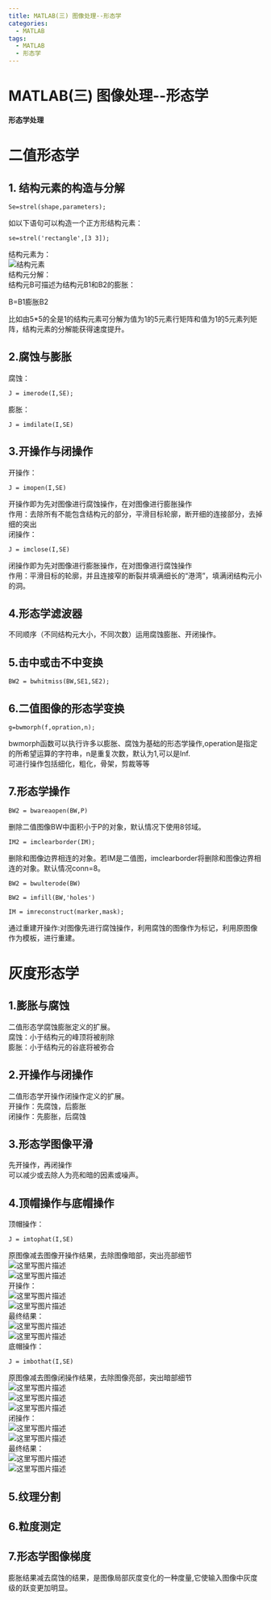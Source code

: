 ```yaml
---
title: MATLAB(三) 图像处理--形态学
categories:
  - MATLAB
tags:
  - MATLAB
  - 形态学
---
```


# MATLAB(三) 图像处理--形态学

**形态学处理**

# 二值形态学

## 1. 结构元素的构造与分解

```
Se=strel(shape,parameters);
```

如以下语句可以构造一个正方形结构元素：

```
se=strel('rectangle',[3 3]);
```

结构元素为： <br/> <img alt="结构元素" src="https://img-blog.csdn.net/2018032509380284?watermark/2/text/aHR0cHM6Ly9ibG9nLmNzZG4ubmV0L20wXzM3NTY1NzM2/font/5a6L5L2T/fontsize/400/fill/I0JBQkFCMA==/dissolve/70" title=""/> <br/> 结构元分解： <br/> 结构元B可描述为结构元B1和B2的膨胀：

> 
B=B1膨胀B2


比如由5*5的全是1的结构元素可分解为值为1的5元素行矩阵和值为1的5元素列矩阵，结构元素的分解能获得速度提升。

## 2.腐蚀与膨胀

腐蚀：

```
J = imerode(I,SE);
```

膨胀：

```
J = imdilate(I,SE)
```

## 3.开操作与闭操作

开操作：

```
J = imopen(I,SE)
```

开操作即为先对图像进行腐蚀操作，在对图像进行膨胀操作 <br/> 作用：去除所有不能包含结构元的部分，平滑目标轮廓，断开细的连接部分，去掉细的突出 <br/> 闭操作：

```
J = imclose(I,SE)
```

闭操作即为先对图像进行膨胀操作，在对图像进行腐蚀操作 <br/> 作用：平滑目标的轮廓，并且连接窄的断裂并填满细长的“港湾”，填满闭结构元小的洞。

## 4.形态学滤波器

不同顺序（不同结构元大小，不同次数）运用腐蚀膨胀、开闭操作。

## 5.击中或击不中变换

```
BW2 = bwhitmiss(BW,SE1,SE2);
```

## 6.二值图像的形态学变换

```
g=bwmorph(f,opration,n);
```

bwmorph函数可以执行许多以膨胀、腐蚀为基础的形态学操作,operation是指定的所希望运算的字符串，n是重复次数，默认为1,可以是Inf. <br/> 可进行操作包括细化，粗化，骨架，剪裁等等

## 7.形态学操作

```
BW2 = bwareaopen(BW,P)
```

删除二值图像BW中面积小于P的对象，默认情况下使用8邻域。

```
IM2 = imclearborder(IM);
```

删除和图像边界相连的对象。若IM是二值图，imclearborder将删除和图像边界相连的对象。默认情况conn=8。

```
BW2 = bwulterode(BW)
```

```
BW2 = imfill(BW,'holes')
```

```
IM = imreconstruct(marker,mask);
```

> 
通过重建开操作:对图像先进行腐蚀操作，利用腐蚀的图像作为标记，利用原图像作为模板，进行重建。


# 灰度形态学

## 1.膨胀与腐蚀

二值形态学腐蚀膨胀定义的扩展。 <br/> 腐蚀：小于结构元的峰顶将被削除 <br/> 膨胀：小于结构元的谷底将被弥合

## 2.开操作与闭操作

二值形态学开操作闭操作定义的扩展。 <br/> 开操作：先腐蚀，后膨胀 <br/> 闭操作：先膨胀，后腐蚀

## 3.形态学图像平滑

先开操作，再闭操作 <br/> 可以减少或去除人为亮和暗的因素或噪声。

## 4.顶帽操作与底帽操作

顶帽操作：

```
J = imtophat(I,SE)
```

原图像减去图像开操作结果，去除图像暗部，突出亮部细节 <br/> <img alt="这里写图片描述" src="https://img-blog.csdn.net/20180511130620302?watermark/2/text/aHR0cHM6Ly9ibG9nLmNzZG4ubmV0L20wXzM3NTY1NzM2/font/5a6L5L2T/fontsize/400/fill/I0JBQkFCMA==/dissolve/70" title=""/> <br/> <img alt="这里写图片描述" src="https://img-blog.csdn.net/20180511130636752?watermark/2/text/aHR0cHM6Ly9ibG9nLmNzZG4ubmV0L20wXzM3NTY1NzM2/font/5a6L5L2T/fontsize/400/fill/I0JBQkFCMA==/dissolve/70" title=""/> <br/> 开操作： <br/> <img alt="这里写图片描述" src="https://img-blog.csdn.net/20180511130658400?watermark/2/text/aHR0cHM6Ly9ibG9nLmNzZG4ubmV0L20wXzM3NTY1NzM2/font/5a6L5L2T/fontsize/400/fill/I0JBQkFCMA==/dissolve/70" title=""/> <br/> <img alt="这里写图片描述" src="https://img-blog.csdn.net/2018051113072343?watermark/2/text/aHR0cHM6Ly9ibG9nLmNzZG4ubmV0L20wXzM3NTY1NzM2/font/5a6L5L2T/fontsize/400/fill/I0JBQkFCMA==/dissolve/70" title=""/> <br/> 最终结果： <br/> <img alt="这里写图片描述" src="https://img-blog.csdn.net/20180511130807209?watermark/2/text/aHR0cHM6Ly9ibG9nLmNzZG4ubmV0L20wXzM3NTY1NzM2/font/5a6L5L2T/fontsize/400/fill/I0JBQkFCMA==/dissolve/70" title=""/> <br/> <img alt="这里写图片描述" src="https://img-blog.csdn.net/20180511130819815?watermark/2/text/aHR0cHM6Ly9ibG9nLmNzZG4ubmV0L20wXzM3NTY1NzM2/font/5a6L5L2T/fontsize/400/fill/I0JBQkFCMA==/dissolve/70" title=""/> <br/> 底帽操作：

```
J = imbothat(I,SE)
```

原图像减去图像闭操作结果，去除图像亮部，突出暗部细节 <br/> <img alt="这里写图片描述" src="https://img-blog.csdn.net/20180511130846648?watermark/2/text/aHR0cHM6Ly9ibG9nLmNzZG4ubmV0L20wXzM3NTY1NzM2/font/5a6L5L2T/fontsize/400/fill/I0JBQkFCMA==/dissolve/70" title=""/> <br/> <img alt="这里写图片描述" src="https://img-blog.csdn.net/20180511130904853?watermark/2/text/aHR0cHM6Ly9ibG9nLmNzZG4ubmV0L20wXzM3NTY1NzM2/font/5a6L5L2T/fontsize/400/fill/I0JBQkFCMA==/dissolve/70" title=""/> <br/> <img alt="这里写图片描述" src="https://img-blog.csdn.net/20180511130931421?watermark/2/text/aHR0cHM6Ly9ibG9nLmNzZG4ubmV0L20wXzM3NTY1NzM2/font/5a6L5L2T/fontsize/400/fill/I0JBQkFCMA==/dissolve/70" title=""/> <br/> 闭操作： <br/> <img alt="这里写图片描述" src="https://img-blog.csdn.net/20180511130958945?watermark/2/text/aHR0cHM6Ly9ibG9nLmNzZG4ubmV0L20wXzM3NTY1NzM2/font/5a6L5L2T/fontsize/400/fill/I0JBQkFCMA==/dissolve/70" title=""/> <br/> <img alt="这里写图片描述" src="https://img-blog.csdn.net/20180511131025608?watermark/2/text/aHR0cHM6Ly9ibG9nLmNzZG4ubmV0L20wXzM3NTY1NzM2/font/5a6L5L2T/fontsize/400/fill/I0JBQkFCMA==/dissolve/70" title=""/> <br/> 最终结果： <br/> <img alt="这里写图片描述" src="https://img-blog.csdn.net/20180511131049615?watermark/2/text/aHR0cHM6Ly9ibG9nLmNzZG4ubmV0L20wXzM3NTY1NzM2/font/5a6L5L2T/fontsize/400/fill/I0JBQkFCMA==/dissolve/70" title=""/> <br/> <img alt="这里写图片描述" src="https://img-blog.csdn.net/20180511131103769?watermark/2/text/aHR0cHM6Ly9ibG9nLmNzZG4ubmV0L20wXzM3NTY1NzM2/font/5a6L5L2T/fontsize/400/fill/I0JBQkFCMA==/dissolve/70" title=""/>

## 5.纹理分割

## 6.粒度测定

## 7.形态学图像梯度

膨胀结果减去腐蚀的结果，是图像局部灰度变化的一种度量,它使输入图像中灰度级的跃变更加明显。
